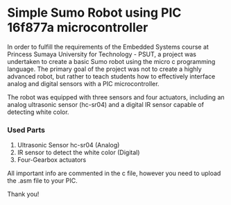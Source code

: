 # Simple Sumo Robot using PIC 16f877a microcontroller

In order to fulfill the requirements of the Embedded Systems course at Princess Sumaya University for Technology - PSUT, a project was undertaken to create a basic Sumo robot using the micro c programming language. The primary goal of the project was not to create a highly advanced robot, but rather to teach students how to effectively interface analog and digital sensors with a PIC microcontroller.

The robot was equipped with three sensors and four actuators, including an analog ultrasonic sensor (hc-sr04) and a digital IR sensor capable of detecting white color.

### Used Parts
1. Ultrasonic Sensor hc-sr04 (Analog)
2. IR sensor to detect the white color (Digital) 
3. Four-Gearbox actuators 

All important info are commented in the c file, however you need to upload the .asm file to your PIC. 

Thank you!
